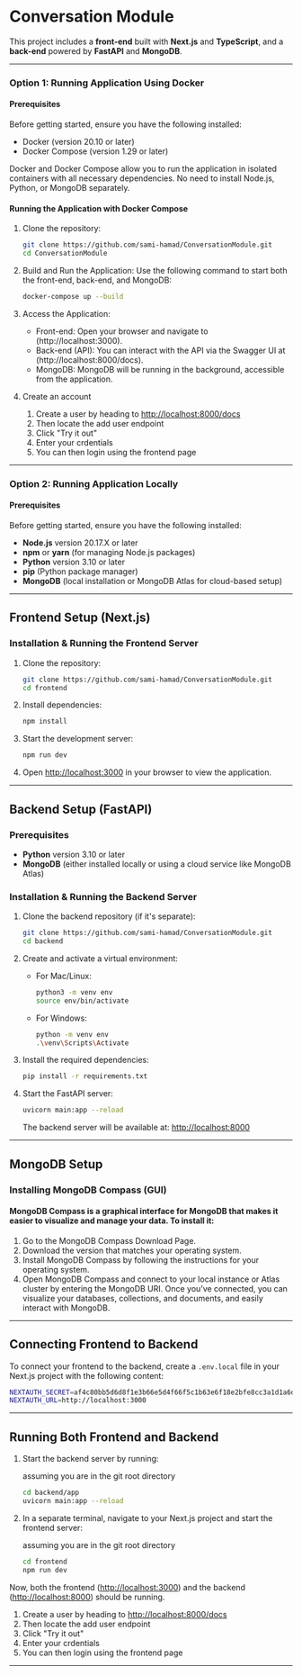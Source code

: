 
# Conversation Module

This project includes a **front-end** built with **Next.js** and **TypeScript**, and a **back-end** powered by **FastAPI** and **MongoDB**.

----------------------------------------
### Option 1: Running Application Using Docker
#### Prerequisites
Before getting started, ensure you have the following installed:

- Docker (version 20.10 or later)
- Docker Compose (version 1.29 or later)

Docker and Docker Compose allow you to run the application in isolated containers with all necessary dependencies. No need to install Node.js, Python, or MongoDB separately.

#### Running the Application with Docker Compose
1. Clone the repository:

   ```bash
   git clone https://github.com/sami-hamad/ConversationModule.git
   cd ConversationModule
   ```

2. Build and Run the Application: Use the following command to start both the front-end, back-end, and MongoDB:

   ```bash
   docker-compose up --build
   ```

3. Access the Application:
   - Front-end: Open your browser and navigate to (http://localhost:3000).
   - Back-end (API): You can interact with the API via the Swagger UI at (http://localhost:8000/docs).
   - MongoDB: MongoDB will be running in the background, accessible from the application.

4. Create an account
   1. Create a user by heading to [http://localhost:8000/docs](http://localhost:8000/docs)
   2. Then locate the add user endpoint
   3. Click "Try it out"
   4. Enter your crdentials
   5. You can then login using the frontend page

----------------------------------------

### Option 2: Running Application Locally
#### Prerequisites

Before getting started, ensure you have the following installed:

- **Node.js** version 20.17.X or later
- **npm** or **yarn** (for managing Node.js packages)
- **Python** version 3.10 or later
- **pip** (Python package manager)
- **MongoDB** (local installation or MongoDB Atlas for cloud-based setup)

---

## Frontend Setup (Next.js)

### Installation & Running the Frontend Server

1. Clone the repository:

   ```bash
   git clone https://github.com/sami-hamad/ConversationModule.git
   cd frontend
   ```

2. Install dependencies:

   ```bash
   npm install
   ```

3. Start the development server:

   ```bash
   npm run dev
   ```

4. Open [http://localhost:3000](http://localhost:3000) in your browser to view the application.

---

## Backend Setup (FastAPI)

### Prerequisites

- **Python** version 3.10 or later
- **MongoDB** (either installed locally or using a cloud service like MongoDB Atlas)

### Installation & Running the Backend Server

1. Clone the backend repository (if it's separate):

   ```bash
   git clone https://github.com/sami-hamad/ConversationModule.git
   cd backend
   ```

2. Create and activate a virtual environment:

   - For Mac/Linux:

     ```bash
     python3 -m venv env
     source env/bin/activate
     ```

   - For Windows:

     ```bash
     python -m venv env
     .\venv\Scripts\Activate
     ```

3. Install the required dependencies:

   ```bash
   pip install -r requirements.txt
   ```

4. Start the FastAPI server:

   ```bash
   uvicorn main:app --reload
   ```

   The backend server will be available at: [http://localhost:8000](http://localhost:8000)

---

## MongoDB Setup

### Installing MongoDB Compass (GUI)
#### MongoDB Compass is a graphical interface for MongoDB that makes it easier to visualize and manage your data. To install it:
1. Go to the MongoDB Compass Download Page.
2. Download the version that matches your operating system.
3. Install MongoDB Compass by following the instructions for your operating system.
4. Open MongoDB Compass and connect to your local instance or Atlas cluster by entering the MongoDB URI.
Once you’ve connected, you can visualize your databases, collections, and documents, and easily interact with MongoDB.
---

## Connecting Frontend to Backend

To connect your frontend to the backend, create a `.env.local` file in your Next.js project with the following content:

```bash
NEXTAUTH_SECRET=af4c80bb5d6d8f1e3b66e5d4f66f5c1b63e6f18e2bfe8cc3a1d1a6d7b2b5e798
NEXTAUTH_URL=http://localhost:3000
```

---

## Running Both Frontend and Backend

1. Start the backend server by running:

   assuming you are in the git root directory
   ```bash
   cd backend/app
   uvicorn main:app --reload
   ```

3. In a separate terminal, navigate to your Next.js project and start the frontend server:

   assuming you are in the git root directory 
   ```bash
   cd frontend
   npm run dev
   ```

Now, both the frontend ([http://localhost:3000](http://localhost:3000)) and the backend ([http://localhost:8000](http://localhost:8000)) should be running.
1. Create a user by heading to [http://localhost:8000/docs](http://localhost:8000/docs)
2. Then locate the add user endpoint
3. Click "Try it out"
4. Enter your crdentials
5. You can then login using the frontend page
---
